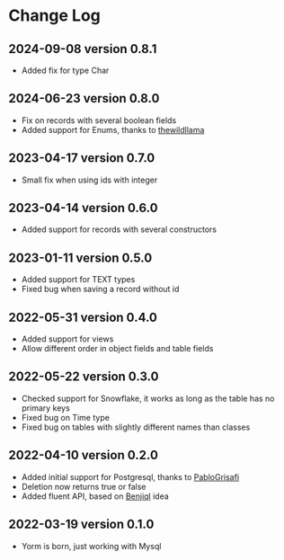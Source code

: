 
# Change Log

## 2024-09-08 version 0.8.1

- Added fix for type Char

## 2024-06-23 version 0.8.0

- Fix on records with several boolean fields
- Added support for Enums, thanks to [thewildllama]

## 2023-04-17 version 0.7.0

- Small fix when using ids with integer

## 2023-04-14 version 0.6.0

- Added support for records with several constructors

## 2023-01-11 version 0.5.0

- Added support for TEXT types
- Fixed bug when saving a record without id

## 2022-05-31 version 0.4.0

- Added support for views
- Allow different order in object fields and table fields

## 2022-05-22 version 0.3.0

- Checked support for Snowflake, it works as long as the table has no primary keys
- Fixed bug on Time type
- Fixed bug on tables with slightly different names than classes

## 2022-04-10 version 0.2.0

- Added initial support for Postgresql, thanks to [PabloGrisafi]
- Deletion now returns true or false
- Added fluent API, based on [Benjiql] idea

## 2022-03-19 version 0.1.0

- Yorm is born, just working with Mysql


[PabloGrisafi]: <https://github.com/pablogrisafi1975>
[Benjiql]: <https://github.com/benjiman/benjiql>
[thewildllama]: <https://github.com/thewildllama>
